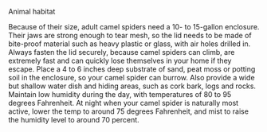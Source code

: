 Animal habitat

Because of their size, adult camel spiders need a 10- to 15-gallon enclosure. Their jaws are strong enough to tear mesh, so the lid needs to be made of bite-proof material such as heavy plastic or glass, with air holes drilled in. Always fasten the lid securely, because camel spiders can climb, are extremely fast and can quickly lose themselves in your home if they escape. Place a 4 to 6 inches deep substrate of sand, peat moss or potting soil in the enclosure, so your camel spider can burrow. Also provide a wide but shallow water dish and hiding areas, such as cork bark, logs and rocks. Maintain low humidity during the day, with temperatures of 80 to 95 degrees Fahrenheit. At night when your camel spider is naturally most active, lower the temp to around 75 degrees Fahrenheit, and mist to raise the humidity level to around 70 percent.

